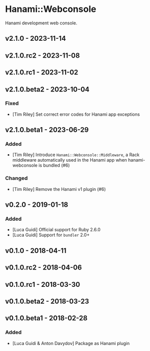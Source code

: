 # Hanami::Webconsole
Hanami development web console.

## v2.1.0 - 2023-11-14

## v2.1.0.rc2 - 2023-11-08

## v2.1.0.rc1 - 2023-11-02

## v2.1.0.beta2 - 2023-10-04

### Fixed

- [Tim Riley] Set correct error codes for Hanami app exceptions

## v2.1.0.beta1 - 2023-06-29

### Added

- [Tim Riley] Introduce `Hanami::Webconsole::Middleware`, a Rack middleware automatically used in
  the Hanami app when hanami-webconsole is bundled (#6)

### Changed

- [Tim Riley] Remove the Hanami v1 plugin (#6)

## v0.2.0 - 2019-01-18

### Added

- [Luca Guidi] Official support for Ruby 2.6.0
- [Luca Guidi] Support for `bundler` 2.0+

## v0.1.0 - 2018-04-11

## v0.1.0.rc2 - 2018-04-06

## v0.1.0.rc1 - 2018-03-30

## v0.1.0.beta2 - 2018-03-23

## v0.1.0.beta1 - 2018-02-28

### Added

- [Luca Guidi & Anton Davydov] Package as Hanami plugin
